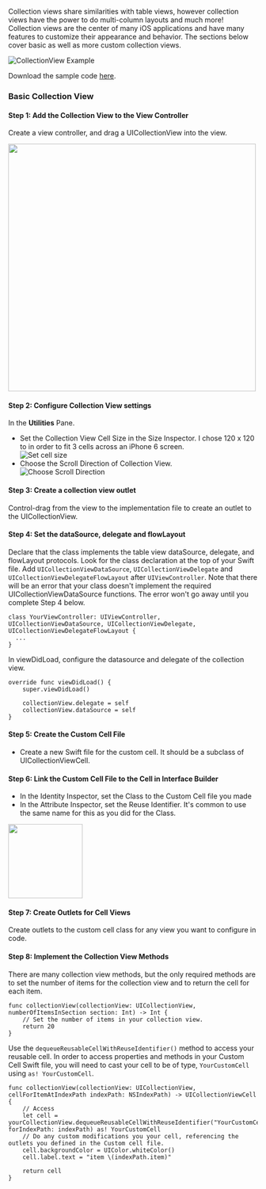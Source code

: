 Collection views share similarities with table views, however collection views have the power to do multi-column layouts and much more! Collection views are the center of many iOS applications and have many features to customize their appearance and behavior. The sections below cover basic as well as more custom collection views.

![CollectionView Example]()

Download the sample code [here]().

### Basic Collection View

#### Step 1: Add the Collection View to the View Controller

Create a view controller, and drag a UICollectionView into the view.

<img src="http://i.imgur.com/VBgfYwW.gif" width="500" />

#### Step 2: Configure Collection View settings

In the **Utilities** Pane.
- Set the Collection View Cell Size in the Size Inspector. I chose 120 x 120 to in order to fit 3 cells across an iPhone 6 screen.  
![Set cell size](http://i.imgur.com/DqsWoPu.png)
- Choose the Scroll Direction of Collection View.  
![Choose Scroll Direction](http://i.imgur.com/Sldr8wr.gif)

#### Step 3: Create a collection view outlet

Control-drag from the view to the implementation file to create an outlet to the UICollectionView.

#### Step 4: Set the dataSource, delegate and flowLayout

Declare that the class implements the table view dataSource, delegate, and flowLayout protocols. Look for the class declaration at the top of your Swift file. Add `UICollectionViewDataSource`, `UICollectionViewDelegate` and `UICollectionViewDelegateFlowLayout` after `UIViewController`. Note that there will be an error that your class doesn't implement the required UICollectionViewDataSource functions. The error won't go away until you complete Step 4 below.

```
class YourViewController: UIViewController, UICollectionViewDataSource, UICollectionViewDelegate, UICollectionViewDelegateFlowLayout {
  ...
}
```

In viewDidLoad, configure the datasource and delegate of the collection view.

```
override func viewDidLoad() {
    super.viewDidLoad()

    collectionView.delegate = self
    collectionView.dataSource = self
}
```

#### Step 5: Create the Custom Cell File

- Create a new Swift file for the custom cell. It should be a subclass of UICollectionViewCell. 

#### Step 6: Link the Custom Cell File to the Cell in Interface Builder

- In the Identity Inspector, set the Class to the Custom Cell file you made 
- In the Attribute Inspector, set the Reuse Identifier. It's common to use the same name for this as you did for the Class.  
  
<img src="http://i.imgur.com/CtQ93d9.gif" width="150" />

#### Step 7: Create Outlets for Cell Views
Create outlets to the custom cell class for any view you want to configure in code.

#### Step 8: Implement the Collection View Methods

There are many collection view methods, but the only required methods are to set the number of items for the collection view and to return the cell for each item.

```
func collectionView(collectionView: UICollectionView, numberOfItemsInSection section: Int) -> Int {   
    // Set the number of items in your collection view.
    return 20        
}
```

Use the `dequeueReusableCellWithReuseIdentifier()` method to access your reusable cell. In order to access properties and methods in your Custom Cell Swift file, you will need to cast your cell to be of type, `YourCustomCell` using `as! YourCustomCell`. 

```
func collectionView(collectionView: UICollectionView, cellForItemAtIndexPath indexPath: NSIndexPath) -> UICollectionViewCell {
    // Access
    let cell = yourCollectionView.dequeueReusableCellWithReuseIdentifier("YourCustomCell", forIndexPath: indexPath) as! YourCustomCell
    // Do any custom modifications you your cell, referencing the outlets you defined in the Custom cell file.
    cell.backgroundColor = UIColor.whiteColor()
    cell.label.text = "item \(indexPath.item)"

    return cell
}
```
